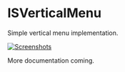 # ISVerticalMenu

Simple vertical menu implementation.

[![Screenshots](https://github.com/thestakeholdercompany/ISVerticalMenuView/raw/master/isverticalmenu.png "Screenshot")](http://youtu.be/_VpslUDBSc8)

More documentation coming.